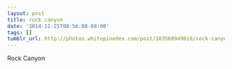```yaml
---
layout: post
title: rock canyon
date: '2014-11-25T08:56:08-08:00'
tags: []
tumblr_url: http://photos.whitepinedev.com/post/103560949018/rock-canyon
---
```

Rock Canyon
